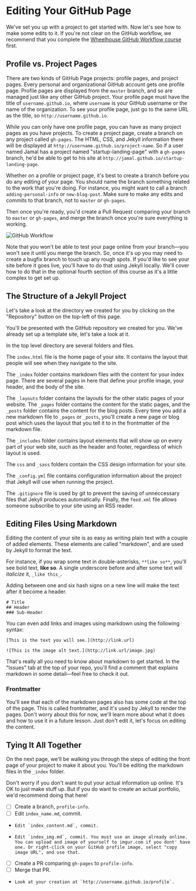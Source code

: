 # Editing Your GitHub Page

We've set you up with a project to get started with. Now let's see how to make some edits to it. If you're not clear on the GitHub workflow, we recommend that you complete the [Wheelhouse GitHub Workflow course](https://learn.wheelhouse.io/events/workflow) first. 

## Profile vs. Project Pages

There are two kinds of GitHub Page projects: profile pages, and project pages. Every personal and organizational GitHub account gets one profile page. Profile pages are displayed from the `master` branch, and so are managed just like any other GitHub project. Your profile page must have the title of `username.github.io`, where `username` is your GitHub username or the name of the organization. To see your profile page, just go to the same URL as the title, so `http://username.github.io`.

While you can only have one profile page, you can have as many project pages as you have projects. To create a project page, create a branch on any project called `gh-pages`. The HTML, CSS, and Jekyll information there will be displayed at `http://username.github.io/project-name`. So if a user named Jamal has a project named "startup-landing-page" with a `gh-pages` branch, he'd be able to get to his site at `http://jamal.github.io/startup-landing-page`.

Whether on a profile or project page, it's best to create a branch before you do any editing of your page. You should name the branch something related to the work that you're doing. For instance, you might want to call a branch `adding-personal-info` or `new-blog-post`. Make sure to make any edits and commits to that branch, not to `master` or `gh-pages`. 

Then once you're ready, you'd create a Pull Request comparing your branch to `master` or `gh-pages`, and merge the branch once you're sure everything is working.

![GitHub Workflow](https://github.com/wheelhouse/curriculum-patchwork/github-flow.png)

Note that you won't be able to test your page online from your branch—you won't see it until you merge the branch. So, once it's up you may need to create a bugfix branch to touch up any rough spots. If you'd like to see your site before it goes live, you'll have to do that using Jekyll locally. We'll cover how to do that in the optional fourth section of this course as it's a little complex to get set up.


## The Structure of a Jekyll Project
Let's take a look at the directory we created for you by clicking on the "Repository" button on the top-left of this page.

You'll be presented with the GitHub repository we created for you. We've already set up a template site, let's take a look at it.

In the top level directory are several folders and files. 

The `index.html` file is the home page of your site. It contains the layout that people will see when they navigate to the site.

The `_index` folder contains markdown files with the content for your index page. There are several pages in here that define your profile image, your header, and the body of the site.

The `_layouts` folder contains the layouts for the other static pages of your website. The `_pages` folder contains the content for the static pages, and the `_posts` folder contains the content for the blog posts. Every time you add a new markdown file to `_pages` or `_posts`, you'll create a new page or blog post which uses the layout that you tell it to in the frontmatter of the markdown file.

The `_includes` folder contains layout elements that will show up on every part of your web site, such as the header and footer, regardless of which layout is used.

The `css` and `_sass` folders contain the CSS design information for your site. 

The `_config.yml` file contains configuration information about the project that Jekyll will use when running the project.

The `.gitignore` file is used by git to prevent the saving of unneccessary files that Jekyll produces automatically. Finally, the `feed.xml` file allows someone subscribe to your site using an RSS reader.


## Editing Files Using Markdown
Editing the content of your site is as easy as writing plain text with a couple of added elements. These elements are called "markdown", and are used by Jekyll to format the text. 

For instance, if you wrap some text in double-asterisks, `**like so**`, you'll see bold text, **like so**. A single underscore before and after some text will _italicize_ it, `_like this_`.

Adding between one and six hash signs on a new line will make the text after it become a header.

    # Title
    ## Header
    ### Sub-Header

You can even add links and images using markdown using the following syntax:

    [This is the text you will see.](http://link.url)

    ![This is the image alt text.](http://link.url/image.jpg)

That's really all you need to know about markdown to get started. In the "Issues" tab at the top of your repo, you'll find a comment that explains markdown in some detail—feel free to check it out.

### Frontmatter

You'll see that each of the markdown pages also has some code at the top of the page. This is called frontmatter, and it's used by Jekyll to render the pages. Don't worry about this for now, we'll learn more about what it does and how to use it in a future lesson. Just don't edit it, let's focus on editing the content.


## Tying It All Together

On the next page, we'll be walking you through the steps of editing the front page of your project to make it about you. You'll be editing the markdown files in the `_index` folder. 

Don't worry if you don't want to put your actual information up online. It's OK to just make stuff up. But if you do want to create an actual portfolio, we'd recommend doing that here!

- [ ] Create a branch, `profile-info`.
- [ ] Edit `index_name.md`, commit.
-     Edit `index_content.md`, commit.
-     Edit `index_img.md`, commit. You must use an image already online. You can upload and image of yourself to imgur.com if you dont' have one. Or right-click on your GitHub profile image, select "copy image URL", and use that.
- [ ] Create a PR comparing `gh-pages` to `profile-info`.
- [ ] Merge that PR.
-     Look at your creation at `http://username.github.io/profile`.